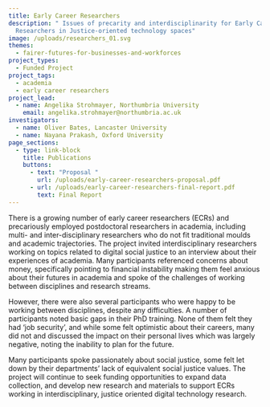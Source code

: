 ```yaml
---
title: Early Career Researchers
description: " Issues of precarity and interdisciplinarity for Early Career
  Researchers in Justice-oriented technology spaces"
image: /uploads/researchers_01.svg
themes:
  - fairer-futures-for-businesses-and-workforces
project_types:
  - Funded Project
project_tags:
  - academia
  - early career researchers
project_lead:
  - name: Angelika Strohmayer, Northumbria University
    email: angelika.strohmayer@northumbria.ac.uk
investigators:
  - name: Oliver Bates, Lancaster University
  - name: Nayana Prakash, Oxford University
page_sections:
  - type: link-block
    title: Publications
    buttons:
      - text: "Proposal "
        url: /uploads/early-career-researchers-proposal.pdf
      - url: /uploads/early-career-researchers-final-report.pdf
        text: Final Report
---
```

There is a growing number of early career researchers (ECRs) and precariously employed postdoctoral researchers in academia, including multi- and inter-disciplinary researchers who do not fit traditional moulds and academic trajectories. The project invited interdisciplinary researchers working on topics related to digital social justice to an interview about their experiences of academia. Many participants referenced concerns about money, specifically pointing to financial instability making them feel anxious about their futures in academia and spoke of the challenges of working between disciplines and research streams. 

However, there were also several participants who were happy to be working between disciplines, despite any difficulties. A number of participants noted basic gaps in their PhD training. None of them felt they had ‘job security’, and while some felt optimistic about their careers, many did not and discussed the impact on their personal lives which was largely negative, noting the inability to plan for the future. 

Many participants spoke passionately about social justice, some felt let down by their departments’ lack of equivalent social justice values. The project will continue to seek funding opportunities to expand data collection, and develop new research and materials to support ECRs working in interdisciplinary, justice oriented digital technology research.
